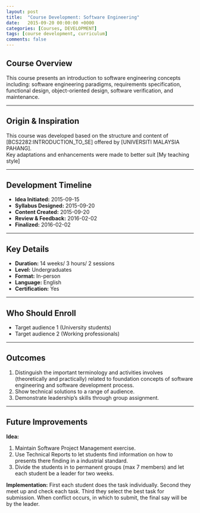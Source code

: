 ```yaml
---
layout: post
title:  "Course Development: Software Engineering"
date:   2015-09-20 00:00:00 +0000
categories: [Courses, DEVELOPMENT]
tags: [course development, curriculum]
comments: false
---
```


## Course Overview

This course presents an introduction to software engineering concepts including: software engineering paradigms, requirements specification, functional design, object-oriented design, software verification, and maintenance.

---

## Origin & Inspiration

This course was developed based on the structure and content of [BCS2282:INTRODUCTION_TO_SE] offered by [UNIVERSITI MALAYSIA PAHANG].  
Key adaptations and enhancements were made to better suit [My teaching style]

---

## Development Timeline

- **Idea Initiated:** 2015-09-15
- **Syllabus Designed:** 2015-09-20
- **Content Created:** 2015-09-20
- **Review & Feedback:** 2016-02-02
- **Finalized:** 2016-02-02

---

## Key Details

- **Duration:** 14 weeks/ 3 hours/ 2 sessions  
- **Level:** Undergraduates 
- **Format:** In-person
- **Language:** English
- **Certification:** Yes

---

## Who Should Enroll

- Target audience 1 (University students)
- Target audience 2 (Working professionals)

---

## Outcomes

1. Distinguish the important terminology and activities involves (theoretically and  practically) related to foundation concepts of software engineering and software  development process. 
2. Show technical solutions to a range of audience. 
3. Demonstrate leadership’s skills through group assignment.

---

## Future Improvements

**Idea:** 
1. Maintain Software Project Management exercise. 
2. Use Technical Reports to let students find information on how to presents there finding in a industrial standard. 
3. Divide the students in to permanent groups (max 7 members) and let each student be a leader for two weeks. 

**Implementation:**
 First each student does the task individually. Second they meet up and check each task. Third they select the best task for submission. When conflict occurs, in which to submit, the final say will be by the leader.

